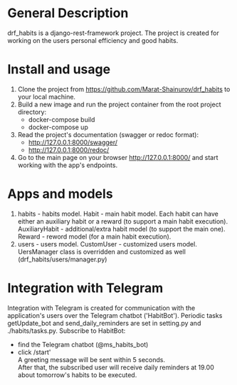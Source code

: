 # General Description
drf_habits is a django-rest-framework project.
The project is created for working on the users personal efficiency and good habits.

# Install and usage
1. Clone the project from https://github.com/Marat-Shainurov/drf_habits to your local machine.
2. Build a new image and run the project container from the root project directory:
    - docker-compose build
    - docker-compose up
3. Read the project's documentation (swagger or redoc format):
    - http://127.0.0.1:8000/swagger/
    - http://127.0.0.1:8000/redoc/
4. Go to the main page on your browser http://127.0.0.1:8000/ and start working with the app's endpoints.

# Apps and models
1. habits - habits model.
   Habit - main habit model. Each habit can have either an auxiliary habit or a reward (to support a main habit execution).
   AuxiliaryHabit - additional/extra habit model (to support the main one).
   Reward - reword model (for a main habit execution).
2. users - users model.
   CustomUser - customized users model.
   UersManager class is overridden and customized as well (drf_habits/users/manager.py)

# Integration with Telegram
Integration with Telegram is created for communication with the application's users over the Telegram chatbot ('HabitBot').
Periodic tasks getUpdate_bot and send_daily_reminders are set in setting.py and ./habits/tasks.py.
Subscribe to  HabitBot:
- find the Telegram chatbot (@ms_habits_bot)
- click /start' \
  A greeting message will be sent within 5 seconds.\
  After that, the subscribed user will receive daily reminders at 19.00
  about tomorrow's habits to be executed.